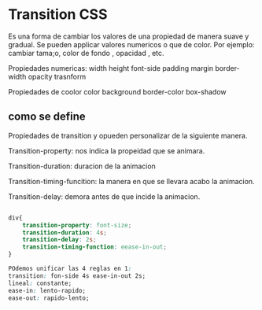 # Transition CSS

Es una forma de cambiar los valores de una propiedad de manera suave y gradual. Se pueden applicar valores numericos o que de color.
Por ejemplo: cambiar tama;o, color de fondo , opacidad , etc.

Propiedades numericas:
width
height
font-side
padding
margin
border-width
opacity
trasnform

Propiedades de coolor
color
background
border-color
box-shadow

## como se define
Propiedades de transition y opueden personalizar de la siguiente manera.

Transition-property: nos indica la propeidad que se animara.

Transition-duration: duracion de la animacion

Transition-timing-funcition: la manera en que se llevara acabo la animacion.

Transition-delay: demora antes de que incide la animacion.

``` css

div{
    transition-property: font-size;
    transition-duration: 4s;
    transition-delay: 2s;
    transition-timing-function: eease-in-out;
}

POdemos unificar las 4 reglas en 1: 
transition: fon-side 4s ease-in-out 2s;
lineal: constante;
ease-in: lento-rapido;
ease-out: rapido-lento;
